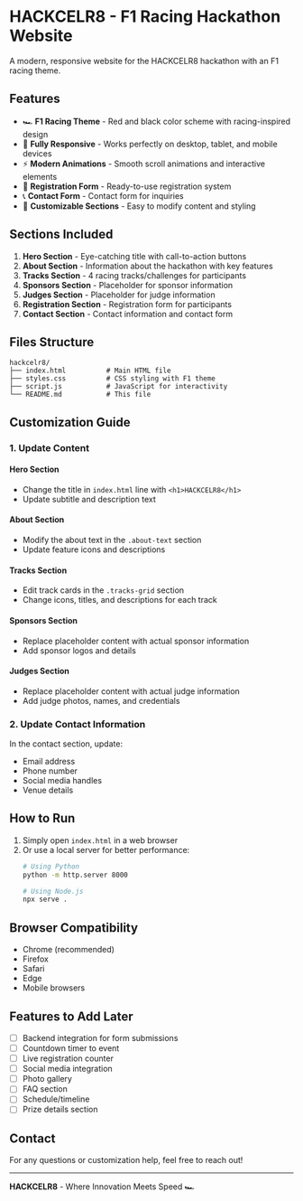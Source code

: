 # HACKCELR8 - F1 Racing Hackathon Website

A modern, responsive website for the HACKCELR8 hackathon with an F1 racing theme.

## Features

- 🏎️ **F1 Racing Theme** - Red and black color scheme with racing-inspired design
- 📱 **Fully Responsive** - Works perfectly on desktop, tablet, and mobile devices
- ⚡ **Modern Animations** - Smooth scroll animations and interactive elements
- 📝 **Registration Form** - Ready-to-use registration system
- 📞 **Contact Form** - Contact form for inquiries
- 🎨 **Customizable Sections** - Easy to modify content and styling

## Sections Included

1. **Hero Section** - Eye-catching title with call-to-action buttons
2. **About Section** - Information about the hackathon with key features
3. **Tracks Section** - 4 racing tracks/challenges for participants
4. **Sponsors Section** - Placeholder for sponsor information
5. **Judges Section** - Placeholder for judge information
6. **Registration Section** - Registration form for participants
7. **Contact Section** - Contact information and contact form

## Files Structure

```
hackcelr8/
├── index.html          # Main HTML file
├── styles.css          # CSS styling with F1 theme
├── script.js           # JavaScript for interactivity
└── README.md           # This file
```

## Customization Guide

### 1. Update Content

#### Hero Section
- Change the title in `index.html` line with `<h1>HACKCELR8</h1>`
- Update subtitle and description text

#### About Section
- Modify the about text in the `.about-text` section
- Update feature icons and descriptions

#### Tracks Section
- Edit track cards in the `.tracks-grid` section
- Change icons, titles, and descriptions for each track

#### Sponsors Section
- Replace placeholder content with actual sponsor information
- Add sponsor logos and details

#### Judges Section
- Replace placeholder content with actual judge information
- Add judge photos, names, and credentials

### 2. Update Contact Information

In the contact section, update:
- Email address
- Phone number
- Social media handles
- Venue details


## How to Run

1. Simply open `index.html` in a web browser
2. Or use a local server for better performance:
   ```bash
   # Using Python
   python -m http.server 8000
   
   # Using Node.js
   npx serve .
   ```

## Browser Compatibility

- Chrome (recommended)
- Firefox
- Safari
- Edge
- Mobile browsers

## Features to Add Later

- [ ] Backend integration for form submissions
- [ ] Countdown timer to event
- [ ] Live registration counter
- [ ] Social media integration
- [ ] Photo gallery
- [ ] FAQ section
- [ ] Schedule/timeline
- [ ] Prize details section

## Contact

For any questions or customization help, feel free to reach out!

---

**HACKCELR8** - Where Innovation Meets Speed 🏎️
